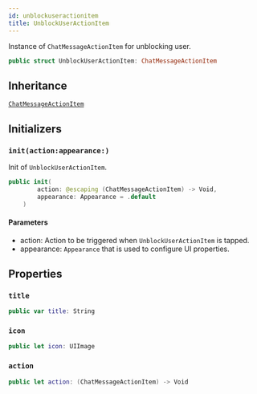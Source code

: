 ```yaml
---
id: unblockuseractionitem 
title: UnblockUserActionItem
--- 
```


Instance of `ChatMessageActionItem` for unblocking user.

``` swift
public struct UnblockUserActionItem: ChatMessageActionItem 
```

## Inheritance

[`ChatMessageActionItem`](ChatMessageActionItem)

## Initializers

### `init(action:appearance:)`

Init of `UnblockUserActionItem`.

``` swift
public init(
        action: @escaping (ChatMessageActionItem) -> Void,
        appearance: Appearance = .default
    ) 
```

#### Parameters

  - action: Action to be triggered when `UnblockUserActionItem` is tapped.
  - appearance: `Appearance` that is used to configure UI properties.

## Properties

### `title`

``` swift
public var title: String 
```

### `icon`

``` swift
public let icon: UIImage
```

### `action`

``` swift
public let action: (ChatMessageActionItem) -> Void
```
